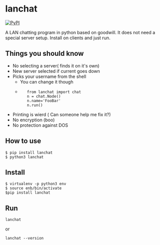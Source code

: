 lanchat
====

[![PyPI](https://badge.fury.io/py/lanchat.svg)](http://badge.fury.io/py/lanchat)

A LAN chatting program in python based on goodwill. It does not need a special
server setup. Install on clients and just run.

Things you should know
----------------------

- No selecting a server( finds it on it's own)
- New server selected if current goes down
- Picks your username from the shell
    - You can change it though
    - ```
         from lanchat import chat
         n = chat.Node()
         n.name='FooBar'
         n.run()
      ```
- Printing is wierd ( Can someone help me fix it?)
- No encryption (boo)
- No protection against DOS


How to use
----------

```
$ pip install lanchat
$ python3 lanchat
```

Install
-------

```
$ virtualenv -p python3 env
$ source enb/bin/activate
$pip install lanchat
```


Run
---

`lanchat`

or

`lanchat --version`
